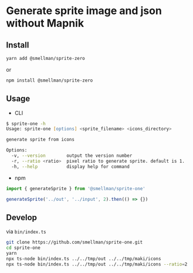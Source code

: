 # Generate sprite image and json without Mapnik

## Install

```bash
yarn add @smellman/sprite-zero
```

or

```bash
npm install @smellman/sprite-zero
```

## Usage

- CLI

```zsh
$ sprite-one -h
Usage: sprite-one [options] <sprite_filename> <icons_directory>

generate sprite from icons

Options:
  -v, --version        output the version number
  -r, --ratio <ratio>  pixel ratio to generate sprite. default is 1.
  -h, --help           display help for command
```

- npm

```javascript
import { generateSprite } from '@smellman/sprite-one'

generateSprite('../out', '../input', 2).then(() => {})
```

## Develop

via `bin/index.ts`

```bash
git clone https://github.com/smellman/sprite-one.git
cd sprite-one
yarn
npx ts-node bin/index.ts ../../tmp/out ../../tmp/maki/icons
npx ts-node bin/index.ts ../../tmp/out ../../tmp/maki/icons --ratio=2
```
